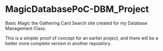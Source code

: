 MagicDatabasePoC-DBM_Project
============================
Basic Magic the Gathering Card Search site created for my Database Management Class.

This is a simpler proof of concept for an earlier project, and there will be a better more complete version in another repository.
